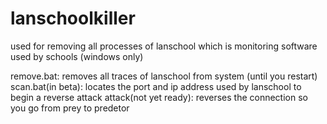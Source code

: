 # lanschoolkiller
used for removing all processes of lanschool which is monitoring software used by schools (windows only)



remove.bat: removes all traces of lanschool from system (until you restart)
scan.bat(in beta): locates the port and ip address used by lanschool to begin a reverse attack
attack(not yet ready): reverses the connection so you go from prey to predetor 
